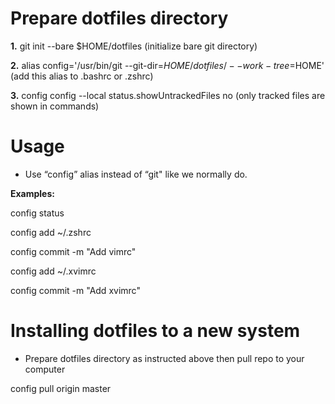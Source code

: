 # **Prepare dotfiles directory**

**1.** git init --bare $HOME/dotfiles     (initialize bare git directory)

**2.** alias config='/usr/bin/git --git-dir=$HOME/dotfiles/ --work-tree=$HOME' (add this alias to .bashrc or .zshrc)

**3.** config config --local status.showUntrackedFiles no    (only tracked files are shown in commands)

# **Usage**
* Use “config” alias instead of “git" like we normally do.

**Examples:**

config status

config add ~/.zshrc

config commit -m "Add vimrc"

config add ~/.xvimrc

config commit -m "Add xvimrc"


# **Installing dotfiles to a new system**
* Prepare dotfiles directory as instructed above then pull repo to your computer

config pull origin master
